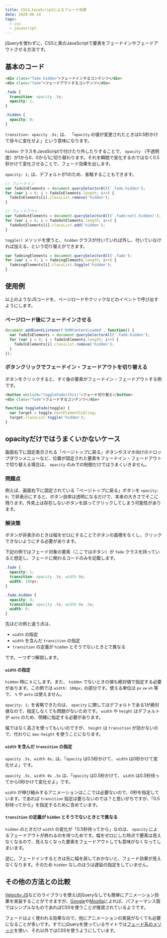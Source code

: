 ```yaml
---
title: CSSとJavaScriptによるフェード効果
date: 2020-06-14
tags:
  - css
  - javascript
---
```


jQueryを使わずに、CSSと素のJavaScriptで要素をフェードインやフェードアウトさせる方法です。

## 基本のコード

```html
<div class="fade hidden">フェードインするコンテンツ</div>
<div class="fade">フェードアウトするコンテンツ</div>
```

```css
.fade {
  transition: opacity .5s;
  opacity: 1;
}

.hidden {
  opacity: 0;
}
```
`transition: opacity .5s;` は、 「`opacity` の値が変更されたときは0.5秒かけて徐々に変化せよ」という意味になります。

`hidden` クラスをJavaScriptで付けたり外したりすることで、 `opacity` （不透明度）が1から0、0から1に切り替わります。それを瞬間で変化するのではなく0.5秒かけて変化させることで、フェード効果を出します。

`opacity: 1;` は、デフォルトが1のため、省略することもできます。

```javascript
// フェードイン
var fadeInElements = document.querySelectorAll('.fade.hidden');
for (var i = 0; i < fadeInElements.length; i++) {
  fadeInElements[i].classList.remove('hidden');
}

// フェードアウト
var fadeOutElements = document.querySelectorAll('.fade:not(.hidden)');
for (var i = 0; i < fadeOutElements.length; i++) {
  fadeOutElements[i].classList.add('hidden');
}
```

`toggle()` メソッドを使うと、 `hidden` クラスが付いていれば外し、付いていなければ加える、という切り替えができます。

```javascript
var fadeingElements = document.querySelectorAll('.fade');
for (var i = 0; i < fadeingElements.length; i++) {
  fadeingElements[i].classList.toggle('hidden');
}
```

## 使用例

以上のようなJSコードを、ページロードやクリックなどのイベントで呼び出すようにします。

### ページロード後にフェードインさせる

```javascript
document.addEventListener('DOMContentLoaded', function() {
  var fadeInElements = document.querySelectorAll('.fade.hidden');
  for (var i = 0; i < fadeInElements.length; i++) {
    fadeInElements[i].classList.remove('hidden');
  }
});
```

### ボタンクリックでフェードイン・フェードアウトを切り替える

ボタンをクリックすると、すぐ後の要素がフェードイン・フェードアウトする例です。

```html
<button onclick="toggleFade(this)">フェード切り替え</button>
<div class="fade">フェードするコンテンツ</div>
```

```javascript
function toggleFade(toggle) {
  var target = toggle.nextElementSibling;
  target.classList.toggle('hidden');
}
```

## opacityだけではうまくいかないケース

画面右下に固定表示される「ページトップに戻る」ボタンやスマホ向けのドロップダウンメニューなど、位置が固定された要素をフェードイン・フェードアウトで切り替える場合は、 `opacity` のみでの制御だけではうまくいきません。

### 問題点

例えば、画面右下に固定されている「ページトップに戻る」ボタンを `opacity: 0;` で非表示にすると、ボタン自体は透明になるだけで、本来の大きさでそこに残ります。外見上は存在しないボタンを誤ってクリックしてしまう可能性があります。

### 解決策

ボタンが非表示のときは幅をゼロにすることでボタンの面積をなくし、クリックできないようにする必要があります。

下記の例ではフェード対象の要素（ここではボタン）が `fade` クラスを持っていると想定し、フェードに関わるコードのみを記載します。

```css
.fade {
  opacity: 1;
  transition: opacity .5s, width 0s;
  width: 100px;
}

.fade.hidden {
  opacity: 0;
  transition: opacity .5s, width 0s .5s;
  width: 0;
}
```

先ほどの例と違う点は、

- `width` の指定
- `width` を含んだ `transition` の指定
- `transition` の定義が `hidden` とそうでないときとで異なる

です。一つずつ解説します。

#### `width` の指定

`hidden` 時に `0` にします。また、 `hidden` でないときの値も絶対値で指定する必要があります。この例では `width: 100px;` の部分です。使える単位は `px` `vw` `vh` 等で、 `%` や `auto` は使えません。

`opacity: 1;` を省略できたのは、 `opacity` に関してはデフォルトである1が絶対値なので、指定しなくても問題がないためです。 `width` や `height` はデフォルトが `auto` のため、明確に指定する必要があります。

幅ではなく高さを使ってもいいのですが、 `height` は `transition` が効かないので、代わりに `max-height` を使うことになります。

#### `width` を含んだ `transition` の指定

`opacity .5s, width 0s;` は、「`opacity` は0.5秒かけて、 `width` は0秒かけて変化せよ」です。

`opacity .5s, width 0s .5s` は、「`opacity` は0.5秒かけて、 `width` は0.5秒待ってから0秒かけて変化せよ」です。

`width` が伸び縮みするアニメーションはここでは必要ないので、0秒を指定しています。であれば `transition` 指定は要らないのでは？と思いがちですが、「0.5秒待ってから」を指定するために含めています。

#### `transition` の定義が `hidden` とそうでないときとで異なる

`hidden` のときだけ `width` の変化が「0.5秒待ってから」なのは、 `opacity` によるフェードアウトが終わるのを待つためです。幅をゼロにした時点で要素は見えなくなるので、見えなくなった要素をフェードアウトしても意味がなくなってしまいます。

逆に、フェードインするときは先に幅を戻しておかないと、フェード効果が見えなくなります。そのため `hidden` なしのほうは遅延の指定をしていません。

## その他の方法との比較

[Velocity JS](http://velocityjs.org/)などのライブラリを使えばjQueryなしでも簡単にアニメーション効果を実装することができますが、[Google](https://developers.google.com/web/fundamentals/design-and-ux/animations/css-vs-javascript)や[Mozilla](https://developer.mozilla.org/en-US/docs/Web/Performance/CSS_JavaScript_animation_performance)によれば、パフォーマンス面ではシンプルなものであればCSSを使うことが推奨されているようです。

フェードはよく使われる効果なので、他にアニメーションの実装がなくても必要になることが多いです。すでにjQueryを使っているサイトでは[フェード系のメソッド](https://api.jquery.com/category/effects/fading/)を使い、それ以外ではCSSを使うようにしています。
